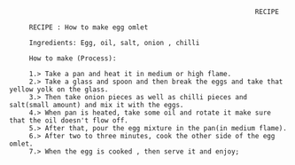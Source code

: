 
                                                                  RECIPE

         RECIPE : How to make egg omlet

         Ingredients: Egg, oil, salt, onion , chilli

         How to make (Process):

         1.> Take a pan and heat it in medium or high flame.
         2.> Take a glass and spoon and then break the eggs and take that yellow yolk on the glass.
         3.> Then take onion pieces as well as chilli pieces and salt(small amount) and mix it with the eggs.
         4.> When pan is heated, take some oil and rotate it make sure that the oil doesn't flow off.
         5.> After that, pour the egg mixture in the pan(in medium flame).
         6.> After two to three minutes, cook the other side of the egg omlet.
         7.> When the egg is cooked , then serve it and enjoy;